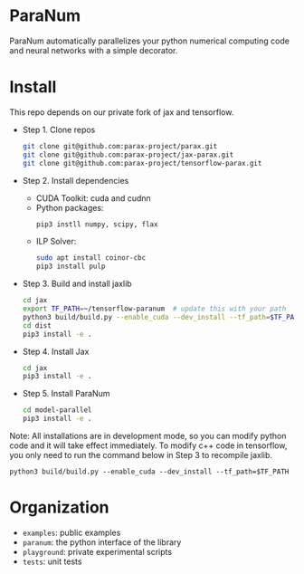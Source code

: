 ParaNum
=======
ParaNum automatically parallelizes your python numerical computing code and neural networks
with a simple decorator.


Install
=======
This repo depends on our private fork of jax and tensorflow.

- Step 1. Clone repos
  ```bash
  git clone git@github.com:parax-project/parax.git
  git clone git@github.com:parax-project/jax-parax.git
  git clone git@github.com:parax-project/tensorflow-parax.git
  ```
- Step 2. Install dependencies  
  - CUDA Toolkit: cuda and cudnn
  - Python packages:
    ```bash
    pip3 instll numpy, scipy, flax
    ```
  - ILP Solver:
    ```bash
    sudo apt install coinor-cbc
    pip3 install pulp
    ```
      
- Step 3. Build and install jaxlib
  ```bash
  cd jax
  export TF_PATH=~/tensorflow-paranum  # update this with your path
  python3 build/build.py --enable_cuda --dev_install --tf_path=$TF_PATH
  cd dist
  pip3 install -e .
  ```
- Step 4. Install Jax
  ```bash
  cd jax
  pip3 install -e .
  ```
- Step 5. Install ParaNum
  ```bash
  cd model-parallel
  pip3 install -e .
  ```

Note:
All installations are in development mode, so you can modify python code and it will take effect immediately.
To modify c++ code in tensorflow, you only need to run the command below in Step 3 to recompile jaxlib.
```
python3 build/build.py --enable_cuda --dev_install --tf_path=$TF_PATH
```

Organization
============
- `examples`: public examples
- `paranum`: the python interface of the library
- `playground`: private experimental scripts
- `tests`: unit tests

